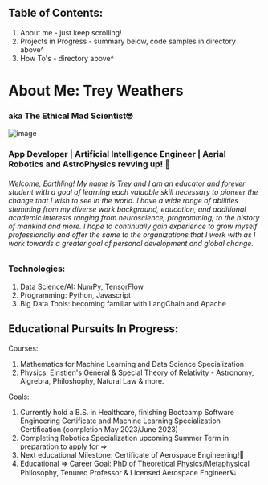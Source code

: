 ## Table of Contents:
1. About me - just keep scrolling!
2. Projects in Progress - summary below, code samples in directory above^
3. How To's - directory above^

# About Me: Trey Weathers 
### aka The Ethical Mad Scientist🤓
  ![image](https://i.imgur.com/MLKKooE.jpg)

### App Developer | Artificial Intelligence Engineer | Aerial Robotics and AstroPhysics revving up! 🚀 
###### Welcome, Earthling! My name is Trey and I am an educator and forever student with a goal of learning each valuable skill necessary to pioneer the change that I wish to see in the world. I have a wide range of abilities stemming from my diverse work background, education, and additional academic interests ranging from neuroscience, programming, to the history of mankind and more. I hope to continually gain experience to grow myself professionally and offer the same to the organizations that I work with as I work towards a greater goal of personal development and global change.

### Technologies:
1. Data Science/AI: NumPy, TensorFlow
2. Programming: Python, Javascript
3. Big Data Tools: becoming familiar with LangChain and Apache

## Educational Pursuits In Progress:
Courses:
1. Mathematics for Machine Learning and Data Science Specialization
2. Physics: Einstien's General & Special Theory of Relativity - Astronomy, Algrebra, Philoshophy, Natural Law & more.

Goals: 
1. Currently hold a B.S. in Healthcare, finishing Bootcamp Software Engineering Certificate and Machine Learning Specialization Certification (completion May 2023/June 2023)
2. Completing Robotics Specialization upcoming Summer Term in preparation to apply for =>
3. Next educational Milestone: Certificate of Aerospace Engineering!🚀
4. Educational => Career Goal: PhD of Theoretical Physics/Metaphysical Philosophy, Tenured Professor & Licensed Aerospace Engineer🪐
